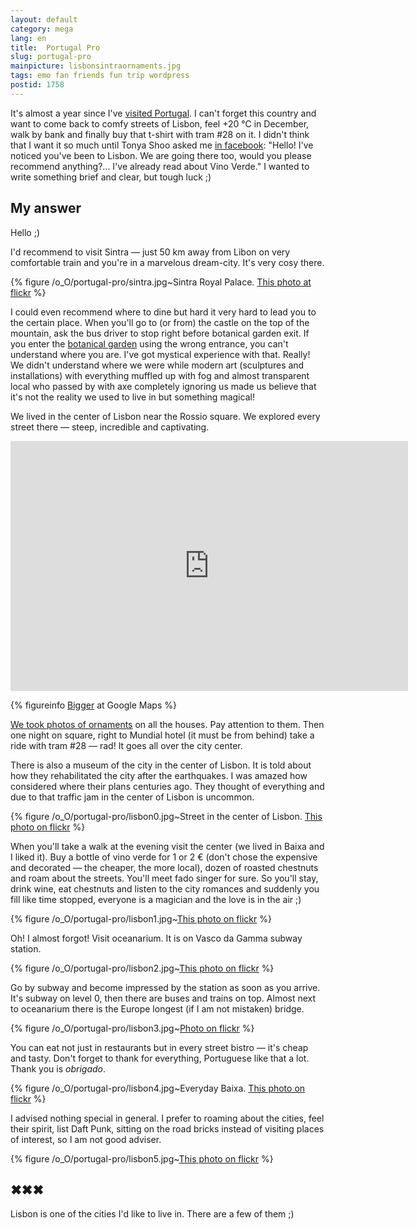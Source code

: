 ```yaml
---
layout: default
category: mega
lang: en
title:  Portugal Pro
slug: portugal-pro
mainpicture: lisbonsintraornaments.jpg
tags: emo fan friends fun trip wordpress 
postid: 1758
---
```



It's almost a year since I've <a href="http://mega.genn.org/2008/boas-lisboa">visited Portugal</a>. I can't forget this country and want to come back to comfy streets of Lisbon, feel +20 °C in December, walk by bank and finally buy that t-shirt with tram #28 on it. I didn't think that I want it so much until Tonya Shoo asked me <a href="http://www.facebook.com/genn.osypenko/">in facebook</a>: "Hello! I've noticed you've been to Lisbon. We are going there too, would you please recommend anything?… I've already read about Vino Verde." I wanted to write something brief and clear, but tough luck ;)<!--more-->


## My answer

Hello ;)

I'd recommend to visit Sintra — just 50 km away from Libon on very comfortable train and you're in a marvelous dream-city. It's very cosy there.



{% figure /o_O/portugal-pro/sintra.jpg~Sintra Royal Palace. <a href="http://www.flickr.com/photos/genn-org/4053512278/">This photo at flickr</a> %}



I could even recommend where to dine but hard it very hard to lead you to the certain place. When you'll go to (or from) the castle on the top of the mountain, ask the bus driver to stop right before botanical garden exit. If you enter the <a href="http://www.flickr.com/photos/genn-org/tags/botanicalgarden/">botanical garden</a> using the wrong entrance, you can't understand where you are. I've got mystical experience with that. Really! We didn't understand where we were while modern art (sculptures and installations) with everything muffled up with fog and almost transparent local who passed by with axe completely ignoring us made us believe that it's not the reality we used to live in but something magical!

We lived in the center of Lisbon near the Rossio square. We explored every street there — steep, incredible and captivating.

<iframe width="636" height="400" frameborder="0" scrolling="no" marginheight="0" marginwidth="0" src="http://maps.google.com/maps?cbp=11,313.87,,0,10.12&amp;cbll=38.711868,-9.130938&amp;layer=c&amp;ie=UTF8&amp;panoid=jCYKYxGKjmvHFF3KBRP2JQ&amp;source=embed&amp;ll=38.710906,-9.130937&amp;spn=0.003349,0.006824&amp;z=17&amp;output=svembed"></iframe>


{% figureinfo <a href="http://maps.google.com/maps?cbp=11,313.87,,0,10.12&cbll=38.711820,-9.130950&ll=38.711820,-9.130950&layer=c">Bigger</a> at Google Maps %}



<a href="http://www.flickr.com/photos/genn-org/sets/72157616571451626/">We took photos of ornaments</a> on all the houses. Pay attention to them. Then one night on square, right to Mundial hotel (it must be from behind) take a ride with tram #28 — rad! It goes all over the city center.

There is also a museum of the city in the center of Lisbon. It is told about how they rehabilitated the city after the earthquakes. I was amazed how considered where their plans centuries ago. They thought of everything and due to that traffic jam in the center of Lisbon is uncommon.



{% figure /o_O/portugal-pro/lisbon0.jpg~Street in the center of Lisbon. <a href="http://www.flickr.com/photos/genn-org/3129800317/">This photo on flickr</a> %}



When you'll take a walk at the evening visit the center (we lived in Baixa and I liked it). Buy a bottle of vino verde for 1 or 2 € (don't chose the expensive and decorated — the cheaper, the more local), dozen of roasted chestnuts and roam about the streets. You'll meet fado singer for sure. So you'll stay, drink wine, eat chestnuts and listen to the city romances and suddenly you fill like time stopped, everyone is a magician and the love is in the air ;)



{% figure /o_O/portugal-pro/lisbon1.jpg~<a href="http://www.flickr.com/photos/genn-org/3129795551/">This photo on flickr</a> %}



Oh! I almost forgot! Visit oceanarium. It is on Vasco da Gamma subway station.



{% figure /o_O/portugal-pro/lisbon2.jpg~<a href="http://www.flickr.com/photos/genn-org/3129805521/in/set-72157616572570642/">This photo on flickr</a> %}



Go by subway and become impressed by the station as soon as you arrive. It's subway on level 0, then there are buses and trains on top. Almost next to oceanarium there is the Europe longest (if I am not mistaken) bridge. 



{% figure /o_O/portugal-pro/lisbon3.jpg~<a href="http://www.flickr.com/photos/genn-org/3129802427/in/set-72157616572570642/">Photo on flickr</a> %}



You can eat not just in restaurants but in every street bistro — it's cheap and tasty. Don't forget to thank for everything, Portuguese like that a lot. Thank you is <i>obrigado</i>.



{% figure /o_O/portugal-pro/lisbon4.jpg~Everyday Baixa. <a href="http://www.flickr.com/photos/genn-org/3130623302/in/set-72157616572570642/">This photo on flickr</a> %}



I advised nothing special in general. I prefer to roaming about the cities, feel their spirit, list Daft Punk, sitting on the road bricks instead of visiting places of interest, so I am not good adviser.



{% figure /o_O/portugal-pro/lisbon5.jpg~<a href="http://www.flickr.com/photos/genn-org/3129800975/in/set-72157616572570642/">This photo on flickr</a> %}





## ✖✖✖

Lisbon is one of the cities I'd like to live in. There are a few of them ;)